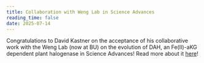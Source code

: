 ```yaml
---
title: Collaboration with Weng Lab in Science Advances
reading_time: false
date: 2025-07-14
---
```

Congratulations to David Kastner on the acceptance of his collaborative work with the Weng Lab (now at BU) on the evolution of DAH, an Fe(II)-aKG dependent plant halogenase in Science Advances! Read more about it [here](/publication/kim-tracing-2025/)!

<!--more-->
